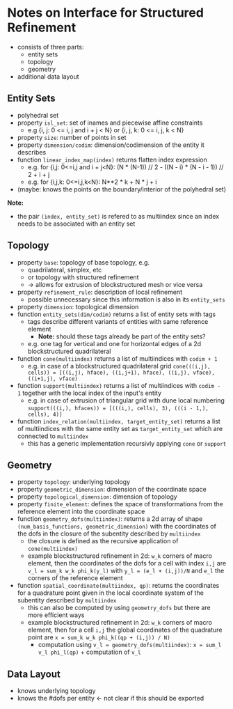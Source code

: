 # Notes on Interface for Structured Refinement

- consists of three parts:
  - entity sets
  - topology
  - geometry
- additional data layout

## Entity Sets

- polyhedral set
- property `isl_set`: set of inames and piecewise affine constraints
  - e.g {i, j: 0 <= i, j and i + j < N} or {i, j, k: 0 <= i, j, k < N}
- property `size`: number of points in set
- property `dimension/codim`: dimension/codimension of the entity it describes
- function `linear_index_map(index)` returns flatten index expression
  - e.g. for {i,j: 0<=i,j and i + j<N}: (N * (N-1)) // 2 - ((N - i) * (N - i - 1)) // 2 + i + j
  - e.g. for {i,j,k: 0<=i,j,k<N}: N**2 * k + N * j + i
- (maybe: knows the points on the boundary/interior of the polyhedral set)

**Note:**
- the pair `(index, entity_set)` is refered to as multiindex since an index needs to be
  associated with an entity set

## Topology

- property `base`: topology of base topology, e.g.
  - quadrilateral, simplex, etc
  - or topology with structured refinement
  - -> allows for extrusion of blockstructured mesh or vice versa
- property `refinement_rule`: description of local refinement
  - possible unnecessary since this information is also in its
	`entity_sets`
- property `dimension`: topological dimension
- function `entity_sets(dim/codim)` returns a list of entity sets with tags
  - tags describe different variants of entities with same reference element
	- **Note:** should these tags already be part of the entity sets?
  - e.g. one tag for vertical and one for horizontal edges of a 2d blockstructured quadrilateral
- function `cone(multiindex)` returns a list of multiindices with `codim + 1`
  - e.g. in case of a blockstructured quadrilateral grid
  `cone(((i,j), cells)) = [((i,j), hface), ((i,j+1), hface),
						   ((i,j), vface), ((i+1,j), vface)`
- function `support(multiindex)` returns a list of multiindices with `codim - 1` together with
  the local index of the input's entity
  - e.g. in case of extrusion of triangular grid with dune local numbering
  `support(((i,), hfaces)) = [(((i,), cells), 3), (((i - 1,), cells), 4)]`
- function `index_relation(multiindex, target_entity_set)` returns a list of multiindices
  with the same entity set as `target_entity_set` which are connected to `multiindex`
  - this has a generic implementation recursivly applying `cone` or `support`

## Geometry

- property `topology`: underlying topology
- property `geometric_dimension`: dimension of the coordinate space
- property `topological_dimension`: dimension of topology
- property `finite_element`: defines the space of transformations from the reference element into the
  coordinate space
- function `geometry_dofs(multiindex)`: returns a 2d array of shape
  `(num_basis_functions, geometric_dimension)` with the coordinates of the dofs in the
  closure of the subentity described by `multiindex`
  - the closure is defined as the recursive application of `cone(multiindex)`
  - example blockstructured refinement in 2d: `w_k` corners of macro element,
	then the coordinates of the dofs for a cell with index `i,j` are
	`v_l = sum_k w_k phi_k(y_l)` with `y_l = (e_l + (i,j))/N` and `e_l` the
	corners of the reference element
- function `spatial_coordinate(multiindex, qp)`: returns the coordinates for a
  quadrature point given in the local coordinate system of the subentity
  described by `multiindex`
  - this can also be computed by using `geometry_dofs` but there are more
	efficient ways
  - example blockstructured refinement in 2d: `w_k` corners of macro element,
	then for a cell `i,j` the global coordinates of the quadrature point are
	`x = sum_k w_k phi_k((qp + (i,j)) / N)`
	- computation using `v_l = geometry_dofs(multiindex)`:
	  `x = sum_l v_l phi_l(qp)` + computation of `v_l`

## Data Layout

- knows underlying topology
- knows the #dofs per entity <- not clear if this should be exported
